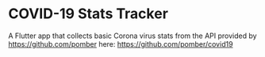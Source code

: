 # COVID-19 Stats Tracker 

A Flutter app that collects basic Corona virus stats from the API provided by https://github.com/pomber here: https://github.com/pomber/covid19
